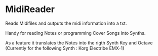 # MidiReader

Reads Midifiles and outputs the midi information into a txt.

Handy for reading Notes or programming Cover Songs into Synths.

As a feature it translates the Notes into the rigth Synth Key and Octave (Currently for the following Synth : Korg Electribe EMX-1)
